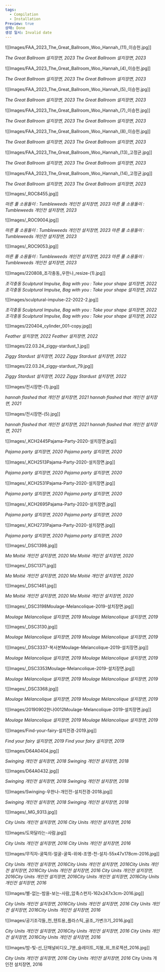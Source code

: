 ```yaml
---
tags:
  - Compilation
  - Installation
Preview: true
상태: Done
생성 일시: Invalid date
---
```

![[Images/FAA_2023_The_Great_Ballroom_Woo_Hannah_(11)_이승헌.jpg]]

*The Great Ballroom 설치장면, 2023*
*The Great Ballroom 설치장면, 2023*

  


![[Images/FAA_2023_The_Great_Ballroom_Woo_Hannah_(4)_이승헌.jpg]]

*The Great Ballroom 설치장면, 2023*
*The Great Ballroom 설치장면, 2023*

  


![[Images/FAA_2023_The_Great_Ballroom_Woo_Hannah_(5)_이승헌.jpg]]

*The Great Ballroom 설치장면, 2023*
*The Great Ballroom 설치장면, 2023*

  


![[Images/FAA_2023_The_Great_Ballroom_Woo_Hannah_(7)_이승헌.jpg]]

*The Great Ballroom 설치장면, 2023*
*The Great Ballroom 설치장면, 2023*

  


![[Images/FAA_2023_The_Great_Ballroom_Woo_Hannah_(8)_이승헌.jpg]]

*The Great Ballroom 설치장면, 2023*
*The Great Ballroom 설치장면, 2023*

  


![[Images/FAA_2023_The_Great_Ballroom_Woo_Hannah_(13)_고정균.jpg]]

*The Great Ballroom 설치장면, 2023*
*The Great Ballroom 설치장면, 2023*

  


![[Images/FAA_2023_The_Great_Ballroom_Woo_Hannah_(14)_고정균.jpg]]

*The Great Ballroom 설치장면, 2023*
*The Great Ballroom 설치장면, 2023*

  


![[Images/_ROC8455.jpg]]

*마른 풀 소용돌이 : Tumbleweeds 개인전 설치장면, 2023*
*마른 풀 소용돌이 : Tumbleweeds 개인전 설치장면, 2023*

  

  


![[Images/_ROC9004.jpg]]

*마른 풀 소용돌이 : Tumbleweeds 개인전 설치장면, 2023*
*마른 풀 소용돌이 : Tumbleweeds 개인전 설치장면, 2023*

  

  


![[Images/_ROC9053.jpg]]

*마른 풀 소용돌이 : Tumbleweeds 개인전 설치장면, 2023*
*마른 풀 소용돌이 : Tumbleweeds 개인전 설치장면, 2023*

  


![[Images/220808_조각충동_우한나_resize-(1).jpg]]

*조각충동 Sculptural Impulse, Bag with you : Take your shape 설치장면, 2022*
*조각충동 Sculptural Impulse, Bag with you : Take your shape 설치장면, 2022*

  

  


![[Images/sculptural-impulse-22-2022-2.jpg]]

*조각충동 Sculptural Impulse, Bag with you : Take your shape 설치장면, 2022*
*조각충동 Sculptural Impulse, Bag with you : Take your shape 설치장면, 2022*

  


![[Images/220404_cylinder_001-copy.jpg]]

*Feather 설치장면, 2022*
*Feather 설치장면, 2022*

  

  


![[Images/22.03.24_ziggy-stardust_1.jpg]]

*Ziggy Stardust 설치장면, 2022*
*Ziggy Stardust 설치장면, 2022*

  

  


![[Images/22.03.24_ziggy-stardust_79.jpg]]

*Ziggy Stardust 설치장면, 2022*
*Ziggy Stardust 설치장면, 2022*

  


![[Images/전시장면-(1).jpg]]

*hannah flashed that 개인전 설치장면, 2021*
*hannah flashed that 개인전 설치장면, 2021*

  

  


![[Images/전시장면-(5).jpg]]

*hannah flashed that 개인전 설치장면, 2021*
*hannah flashed that 개인전 설치장면, 2021*

  

  


![[Images/_KCH2445Pajama-Party-2020-설치장면.jpg]]

*Pajama party 설치장면, 2020*
*Pajama party 설치장면, 2020*

  


![[Images/_KCH2513Pajama-Party-2020-설치장면.jpg]]

*Pajama party 설치장면, 2020*
*Pajama party 설치장면, 2020*

  

  


![[Images/_KCH2531Pajama-Party-2020-설치장면.jpg]]

*Pajama party 설치장면, 2020*
*Pajama party 설치장면, 2020*

  

  


![[Images/_KCH2695Pajama-Party-2020-설치장면.jpg]]

*Pajama party 설치장면, 2020*
*Pajama party 설치장면, 2020*

  

  


![[Images/_KCH2731Pajama-Party-2020-설치장면.jpg]]

*Pajama party 설치장면, 2020*
*Pajama party 설치장면, 2020*

  


![[Images/_DSC1398.jpg]]

*Ma Moitié 개인전 설치장면, 2020*
*Ma Moitié 개인전 설치장면, 2020*

  

  


![[Images/_DSC1371.jpg]]

*Ma Moitié 개인전 설치장면, 2020*
*Ma Moitié 개인전 설치장면, 2020*

  

  


![[Images/_DSC1461.jpg]]

*Ma Moitié 개인전 설치장면, 2020*
*Ma Moitié 개인전 설치장면, 2020*

  

  


![[Images/_DSC3198Moulage-Melancolique-2019-설치장면.jpg]]

*Moulage Mélancolique 설치장면, 2019*
*Moulage Mélancolique 설치장면, 2019*

  

  


![[Images/_DSC3130.jpg]]

*Moulage Mélancolique 설치장면, 2019*
*Moulage Mélancolique 설치장면, 2019*

  

  


![[Images/_DSC3337-복사본Moulage-Melancolique-2019-설치장면.jpg]]

*Moulage Mélancolique 설치장면, 2019*
*Moulage Mélancolique 설치장면, 2019*

  

  


![[Images/_DSC3353Moulage-Melancolique-2019-설치장면.jpg]]

*Moulage Mélancolique 설치장면, 2019*
*Moulage Mélancolique 설치장면, 2019*

  

  


![[Images/_DSC3368.jpg]]

*Moulage Mélancolique 설치장면, 2019*
*Moulage Mélancolique 설치장면, 2019*

  

  


![[Images/20190902한나0012Moulage-Melancolique-2019-설치장면.jpg]]

*Moulage Mélancolique 설치장면, 2019*
*Moulage Mélancolique 설치장면, 2019*

  

  


![[Images/Find-your-fairy-설치전경-2019.jpg]]

*Find your fairy 설치장면, 2019*
*Find your fairy 설치장면, 2019*

  


![[Images/D64A0404.jpg]]

*Swinging 개인전 설치장면, 2018*
*Swinging 개인전 설치장면, 2018*

  

  


![[Images/D64A0432.jpg]]

*Swinging 개인전 설치장면, 2018*
*Swinging 개인전 설치장면, 2018*

  

  


![[Images/Swinging-우한나-개인전-설치전경-2018.jpg]]

*Swinging 개인전 설치장면, 2018*
*Swinging 개인전 설치장면, 2018*

  


![[Images/_MG_9313.jpg]]

*City Units 개인전 설치장면, 2016*
*City Units 개인전 설치장면, 2016*

  

  


![[Images/도와달라는-사람.jpg]]

*City Units 개인전 설치장면, 2016*
*City Units 개인전 설치장면, 2016*

  

  


![[Images/무직자-굴뚝의-얼굴-굴뚝-위에-조명-천-설치-55x47x178cm-2016.jpg]]

*City Units 개인전 설치장면, 2016City Units 개인전 설치장면, 2016City Units 개인전 설치장면, 2016City Units 개인전 설치장면, 2016*
*City Units 개인전 설치장면, 2016City Units 개인전 설치장면, 2016City Units 개인전 설치장면, 2016City Units 개인전 설치장면, 2016*

  

  


![[Images/별-없는-밤을-보는-사람_압축스펀지-162x247x3cm-2016.jpg]]

*City Units 개인전 설치장면, 2016City Units 개인전 설치장면, 2016*
*City Units 개인전 설치장면, 2016City Units 개인전 설치장면, 2016*

  

  


![[Images/공기조각들_천_텐트용_플라스틱_골조_가변크기_2016.jpg]]

*City Units 개인전 설치장면, 2016City Units 개인전 설치장면, 2016*
*City Units 개인전 설치장면, 2016City Units 개인전 설치장면, 2016*

  

  


![[Images/밤-빛-선_단채널비디오_7분_슬레이트_지붕_위_프로젝션_2016.jpg]]

*City Units 개인전 설치장면, 2016*
*City Units 개인전 설치장면, 2016*
City Units 개인전 설치장면, 2016